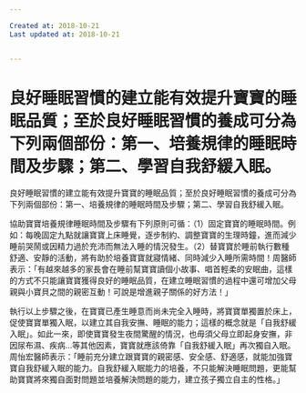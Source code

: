 ```yaml
---

Created at: 2018-10-21
Last updated at: 2018-10-21


---
```


# 良好睡眠習慣的建立能有效提升寶寶的睡眠品質；至於良好睡眠習慣的養成可分為下列兩個部份：第一、培養規律的睡眠時間及步驟；第二、學習自我舒緩入眠。


良好睡眠習慣的建立能有效提升寶寶的睡眠品質；至於良好睡眠習慣的養成可分為下列兩個部份：第一、培養規律的睡眠時間及步驟；第二、學習自我舒緩入眠。

協助寶寶培養規律睡眠時間及步驟有下列原則可循：（1）固定寶寶的睡眠時間。例如：每晚固定九點就讓寶寶上床睡覺，逐步制約、調整寶寶的生理時鐘，進而減少睡前哭鬧或因精力過於充沛而無法入睡的情況發生。（2）替寶寶於睡前執行數種舒適、安靜的活動，將有助於培養寶寶就寢情緒、同時減少入睡所需時間！周醫師表示：「有越來越多的家長會在睡前幫寶寶讀個小故事、唱首輕柔的安眠曲，這樣的方式不只能讓寶寶獲得良好的睡眠品質，在建立睡眠習慣的過程中還可增加父母親與小寶貝之間的親密互動！可說是增進親子關係的好方法！」

執行以上步驟之後，在寶寶已產生睡意而尚未完全入睡時，將寶寶單獨置於床上，促使寶寶單獨入眠，以建立其自我安撫、睡眠的能力；這樣的概念就是「自我舒緩入眠」。如此一來，即使寶寶發生夜間驚醒的情況，也毋須父母立即起身安撫，非因尿布濕、疾病…等其他因素，寶寶就應該倚靠「自我舒緩入眠」再次獨自入眠。周怡宏醫師表示：「睡前充分建立跟寶寶的親密感、安全感、舒適感，就能加強寶寶自我舒緩入眠的能力。自我舒緩入眠能力的培養，不只能解決睡眠問題，更能幫助寶寶將來獨自面對問題並培養解決問題的能力，建立孩子獨立自主的性格。」

